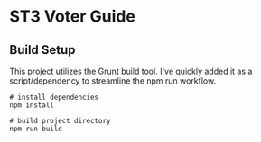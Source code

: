 # ST3 Voter Guide

## Build Setup

This project utilizes the Grunt build tool. I've quickly added it as a script/dependency to streamline the npm run workflow.

```
# install dependencies
npm install

# build project directory
npm run build
```

